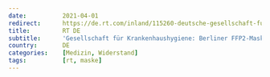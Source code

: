 ```yaml
---
date:          2021-04-01
redirect:      https://de.rt.com/inland/115260-deutsche-gesellschaft-fur-krankenhaushygiene-ffp2-maskenpflicht-gefaehrdet-mehr-als-dass-sie-nuetzt/
title:         RT DE
subtitle:      'Gesellschaft für Krankenhaushygiene: Berliner FFP2-Maskenpflicht gefährdet die Bevölkerung'
country:       DE
categories:    [Medizin, Widerstand]
tags:          [rt, maske]
---
```


